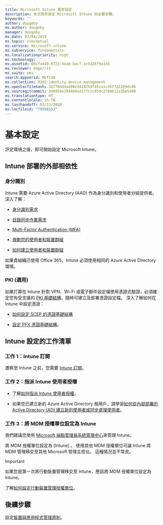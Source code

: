 ```yaml
---
title: Microsoft Intune 基本設定
description: 本文提供設定 Microsoft Intune 的必要步驟。
keywords: ''
author: dougeby
ms.author: dougeby
manager: dougeby
ms.date: 03/04/2019
ms.topic: conceptual
ms.service: microsoft-intune
ms.subservice: fundamentals
ms.localizationpriority: high
ms.technology: ''
ms.assetid: 60cfa440-0723-4ea0-bacf-3c5d26f9a1d3
ms.reviewer: dagerrit
ms.suite: ems
search.appverid: MET150
ms.collection: M365-identity-device-management
ms.openlocfilehash: 3b7784d4ad86e3418259f85ca1c4577d2289dc86
ms.sourcegitcommit: 3d895be2844bda2177c2c85dc2f09612a1be5490
ms.translationtype: HT
ms.contentlocale: zh-TW
ms.lasthandoff: 03/13/2020
ms.locfileid: "79358152"
---
```

# <a name="basic-setup"></a>基本設定

評定環境之後，即可開始設定 Microsoft Intune。

## <a name="external-dependencies-for-an-intune-deployment"></a>Intune 部署的外部相依性

### <a name="identity"></a>身分識別

Intune 需要 Azure Active Directory (AAD) 作為身分識別和使用者分組提供者。 深入了解：

- [身分識別需求](https://docs.microsoft.com/azure/active-directory/active-directory-hybrid-identity-design-considerations-overview#design-considerations-overview)

- [目錄同步作業需求](https://docs.microsoft.com/azure/active-directory/active-directory-hybrid-identity-design-considerations-directory-sync-requirements)

- [Multi-Factor Authentication (MFA)](https://docs.microsoft.com/azure/active-directory/authentication/concept-mfa-howitworks)

- [規劃您的使用者和裝置群組](users-add.md)

- [如何建立使用者和裝置群組](groups-get-started.md)

如果貴組織已使用 Office 365，Intune 必須使用相同的 Azure Active Directory 環境。

### <a name="pki-optional"></a>PKI (選用)

如果打算在 Intune 針對 VPN、Wi-Fi 或電子郵件設定檔使用憑證式驗證，必須確定您有受支援的 [PKI 基礎結構](../protect/certificates-configure.md)，隨時可建立及部署憑證設定檔。 深入了解如何在 Intune 中設定憑證：

- [如何設定 SCEP 的憑證基礎結構](/intune/certificates-scep-configure)

- [設定 PFX 憑證基礎結構](/intune/certficates-pfx-configure)。

## <a name="task-list-for-an-intune-setup"></a>Intune 設定的工作清單

### <a name="task-1-intune-subscription"></a>工作 1：Intune 訂閱

遷移至 Intune 之前，您需要 [Intune 訂閱](account-sign-up.md)。

### <a name="task-2-assign-intune-user-licenses"></a>工作 2：指派 Intune 使用者授權

- 了解[如何指派 Intune 使用者授權](licenses-assign.md)。

- 如果您已建立新的 Azure Active Directory 租用戶，請學習[如何從內部部署的 Active Directory (AD) 建立新的使用者或同步處理使用者](https://docs.microsoft.com/azure/active-directory/connect/active-directory-aadconnect)。

### <a name="task-3-set-your-mdm-authority-to-intune"></a>工作 3：將 MDM 授權單位設定為 Intune

我們建議您使用 [Microsoft 端點管理員系統管理中心](https://go.microsoft.com/fwlink/?linkid=2109431)來管理 Intune。

將 MDM 授權單位設定為 [Intune]  。 使用其他 MDM 授權單位可讓 Intune 將 MDM 管理移交至其他 Microsoft 管理主控台。 這種情況並不常見。

> [!IMPORTANT]
> 如果您是第一次將行動裝置管理移交至 Intune，應該將 MDM 授權單位設定為 Intune。

了解[如何設定行動裝置管理授權單位](mdm-authority-set.md)。

## <a name="next-step"></a>後續步驟

設定[裝置與應用程式管理原則](migration-guide-configure-policies.md)。
